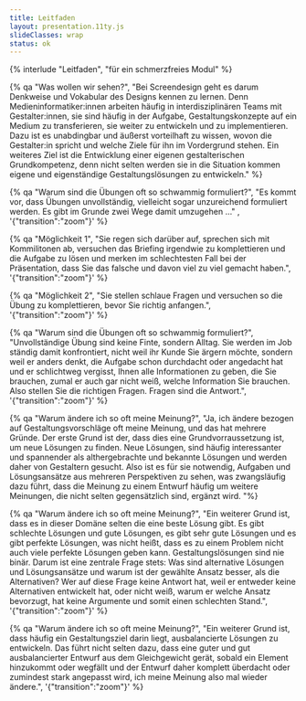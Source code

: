 ```yaml
---
title: Leitfaden
layout: presentation.11ty.js
slideClasses: wrap
status: ok
---
```


{% interlude "Leitfaden", "für ein schmerzfreies Modul" %}

{% qa "Was wollen wir sehen?", "Bei Screendesign geht es darum Denkweise und Vokabular des Designs kennen zu lernen. Denn Medieninformatiker:innen arbeiten häufig in interdisziplinären Teams mit Gestalter:innen, sie sind häufig in der Aufgabe, Gestaltungskonzepte auf ein Medium zu transferieren, sie weiter zu entwickeln und zu implementieren. Dazu ist es unabdingbar und äußerst vorteilhaft zu wissen, wovon die Gestalter:in spricht und welche Ziele für ihn im Vordergrund stehen. Ein weiteres Ziel ist die Entwicklung einer eigenen gestalterischen Grundkompetenz, denn nicht selten werden sie in die Situation kommen eigene und eigenständige Gestaltungslösungen zu entwickeln." %}

{% qa "Warum sind die Übungen oft so schwammig formuliert?", "Es kommt vor, dass Übungen unvollständig, vielleicht sogar unzureichend formuliert werden. Es gibt im Grunde zwei Wege damit umzugehen …" , '{"transition":"zoom"}' %}

{% qa "Möglichkeit 1", "Sie regen sich darüber auf, sprechen sich mit Kommilitonen ab, versuchen das Briefing irgendwie zu komplettieren und die Aufgabe zu lösen und merken im schlechtesten Fall bei der Präsentation, dass Sie das falsche und davon viel zu viel gemacht haben.", '{"transition":"zoom"}' %}

{% qa "Möglichkeit 2", "Sie stellen schlaue Fragen und versuchen so die Übung zu komplettieren, bevor Sie richtig anfangen.", '{"transition":"zoom"}' %}

{% qa "Warum sind die Übungen oft so schwammig formuliert?", "Unvollständige Übung sind keine Finte, sondern Alltag. Sie werden im Job ständig damit konfrontiert, nicht weil ihr Kunde Sie ärgern möchte, sondern weil er anders denkt, die Aufgabe schon durchdacht oder angedacht hat und er schlichtweg vergisst, Ihnen alle Informationen zu geben, die Sie brauchen, zumal er auch gar nicht weiß, welche Information Sie brauchen. Also stellen Sie die richtigen Fragen. Fragen sind die Antwort.", '{"transition":"zoom"}' %}

{% qa "Warum ändere ich so oft meine Meinung?", "Ja, ich ändere bezogen auf Gestaltungsvorschläge oft meine Meinung, und das hat mehrere  Gründe. Der erste Grund ist der, dass dies eine Grundvorraussetzung ist, um neue Lösungen zu finden. Neue Lösungen, sind häufig interessanter und spannender als althergebrachte und bekannte Lösungen und werden daher von Gestaltern gesucht. Also ist es für sie notwendig, Aufgaben und Lösungsansätze aus mehreren Perspektiven zu sehen, was zwangsläufig dazu führt, dass die Meinung zu einem Entwurf häufig um weitere Meinungen, die nicht selten gegensätzlich sind, ergänzt wird. "%}

{% qa "Warum ändere ich so oft meine Meinung?", "Ein weiterer Grund ist, dass es in dieser Domäne selten die eine beste Lösung gibt. Es gibt schlechte Lösungen und gute Lösungen, es gibt sehr gute Lösungen und es gibt perfekte Lösungen, was nicht heißt, dass es zu einem Problem nicht auch viele perfekte Lösungen geben kann. Gestaltungslösungen sind nie binär. Darum ist eine zentrale Frage stets: Was sind alternative Lösungen und Lösungsansätze und warum ist der gewählte Ansatz besser, als die Alternativen? Wer auf diese Frage keine Antwort hat, weil er entweder keine Alternativen entwickelt hat, oder nicht weiß, warum er welche Ansatz bevorzugt, hat keine Argumente und somit einen schlechten Stand.", '{"transition":"zoom"}'  %}

{% qa "Warum ändere ich so oft meine Meinung?", "Ein weiterer Grund ist, dass häufig ein Gestaltungsziel darin liegt, ausbalancierte Lösungen zu entwickeln. Das führt nicht selten dazu, dass eine guter und gut ausbalancierter Entwurf aus dem Gleichgewicht gerät, sobald ein Element hinzukommt oder wegfällt und der Entwurf daher komplett überdacht oder zumindest stark angepasst wird, ich meine Meinung also mal wieder ändere.", '{"transition":"zoom"}'  %}
